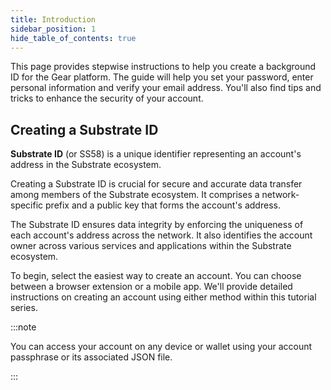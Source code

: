 ```yaml
---
title: Introduction
sidebar_position: 1
hide_table_of_contents: true
---
```


This page provides stepwise instructions to help you create a background ID for the Gear platform. The guide will help you set your password, enter personal information and verify your email address. You'll also find tips and tricks to enhance the security of your account.

## Creating a Substrate ID

**Substrate ID** (or SS58) is a unique identifier representing an account's address in the Substrate ecosystem.

Creating a Substrate ID is crucial for secure and accurate data transfer among members of the Substrate ecosystem. It comprises a network-specific prefix and a public key that forms the account's address.

The Substrate ID ensures data integrity by enforcing the uniqueness of each account's address across the network. It also identifies the account owner across various services and applications within the Substrate ecosystem.

To begin, select the easiest way to create an account. You can choose between a browser extension or a mobile app. We'll provide detailed instructions on creating an account using either method within this tutorial series.

:::note

You can access your account on any device or wallet using your account passphrase or its associated JSON file.

:::
